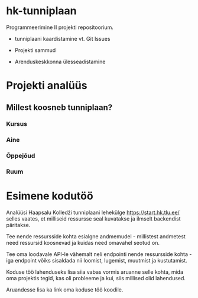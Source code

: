 # hk-tunniplaan
Programmeerimine II projekti repositoorium.
- tunniplaani kaardistamine vt. Git Issues

- Projekti sammud
 - Arenduskeskkonna ülesseadistamine

# Projekti analüüs

## Millest koosneb tunniplaan?
### Kursus
### Aine
### Õppejõud
### Ruum

# Esimene kodutöö
Analüüsi Haapsalu Kolledži tunniplaani lehekülge https://start.hk.tlu.ee/ selles vaates, et milliseid ressursse seal kuvatakse ja ilmselt backendist päritakse.

Tee nende ressursside kohta esialgne andmemudel - millistest andmetest need ressursid koosnevad ja kuidas need omavahel seotud on.

Tee oma loodavale API-le vähemalt neli endpointi nende ressursside kohta - iga endpoint võiks sisaldada nii loomist, lugemist, muutmist ja kustutamist.

Koduse töö lahenduseks lisa siia vabas vormis aruanne selle kohta, mida oma projektis tegid, kas oli probleeme ja kui, siis millised olid lahendused.

Aruandesse lisa ka link oma koduse töö koodile.